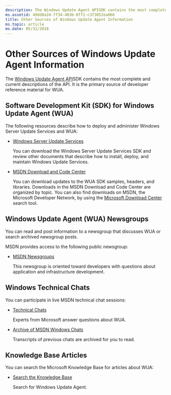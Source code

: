 ```yaml
---
description: The Windows Update Agent APISDK contains the most complete and current descriptions of the API. It is the primary source of developer reference material for WUA.
ms.assetid: 49dd8a24-7f34-4036-8ff2-c3f3052ea066
title: Other Sources of Windows Update Agent Information
ms.topic: article
ms.date: 05/31/2018
---
```


# Other Sources of Windows Update Agent Information

The [Windows Update Agent API](portal-client.md)SDK contains the most complete and current descriptions of the API. It is the primary source of developer reference material for WUA.

## Software Development Kit (SDK) for Windows Update Agent (WUA)

The following resources describe how to deploy and administer Windows Server Update Services and WUA:

-   [Windows Server Update Services](/docs/)

    You can download the Windows Server Update Services SDK and review other documents that describe how to install, deploy, and maintain Windows Update Services.

-   [MSDN Download and Code Center](/powerapps/developer/common-data-service/org-service/subscribe-sdk-assembly-updates-using-nuget)

    You can download updates to the WUA SDK samples, headers, and libraries. Downloads in the MSDN Download and Code Center are organized by topic. You can also find downloads on MSDN, the Microsoft Developer Network, by using the [Microsoft Download Center](https://go.microsoft.com/fwlink/p/?linkid=83468) search tool.

## Windows Update Agent (WUA) Newsgroups

You can read and post information to a newsgroup that discusses WUA or search archived newsgroup posts.

MSDN provides access to the following public newsgroup:

-   [MSDN Newsgroups](https://go.microsoft.com/fwlink/p/?linkid=83943)

    This newsgroup is oriented toward developers with questions about application and infrastructure development.

## Windows Technical Chats

You can participate in live MSDN technical chat sessions:

-   [Technical Chats](https://go.microsoft.com/fwlink/p/?linkid=83854)

    Experts from Microsoft answer questions about WUA.

<!-- -->

-   [Archive of MSDN Windows Chats](https://go.microsoft.com/fwlink/p/?linkid=84300)

    Transcripts of previous chats are archived for you to read.

## Knowledge Base Articles

You can search the Microsoft Knowledge Base for articles about WUA:

-   [Search the Knowledge Base](https://go.microsoft.com/fwlink/p/?linkid=83983)

    Search for Windows Update Agent.

 

 
